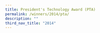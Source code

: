```yaml
---
title: President's Technology Award (PTA)
permalink: /winners/2014/pta/
description: ""
third_nav_title: "2014"
---
```

